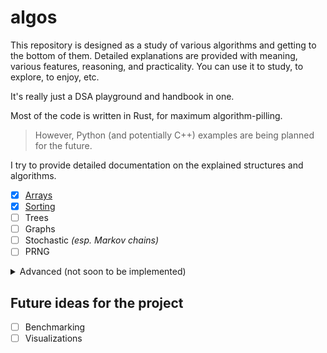 # algos

This repository is designed as a study of various algorithms and getting to the bottom of them.
Detailed explanations are provided with meaning, various features, reasoning, and practicality.
You can use it to study, to explore, to enjoy, etc.

It's really just a DSA playground and handbook in one.

Most of the code is written in Rust, for maximum algorithm-pilling.
> However, Python (and potentially C++) examples are being planned for the future.

I try to provide detailed documentation on the explained structures and algorithms.

- [x] [Arrays](src/arrays/)
- [x] [Sorting](src/sorting/)
- [ ] Trees
- [ ] Graphs
- [ ] Stochastic *(esp. Markov chains)*
- [ ] PRNG

<details>

<summary>Advanced (not soon to be implemented)</summary>

### Advanced

**Linear algebra:**

- [ ] Basic Introduction
- [ ] Vectors
- [ ] Matrices
- [ ] Tensors

**Calculus in code:**

- [ ] Numerical Integrations
- [ ] Series Approximations (`sin`, `exp`, `ln`)
- [ ] Equation Solvers
- [ ] Differential Equations

**Classical mechanics:**

- [ ] Position, distance, and displacement
- [ ] Acceleration
- [ ] Newton laws

</details>

## Future ideas for the project

- [ ] Benchmarking
- [ ] Visualizations
